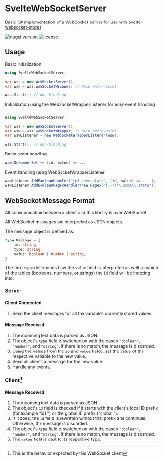 # SvelteWebSocketServer

Basic C# implementation of a WebSocket server for use with [svelte-websocket-stores](https://github.com/xt449/svelte-websocket-stores)

[![nuget version](https://img.shields.io/nuget/v/SvelteWebSocketServer.svg)](https://www.nuget.org/packages/SvelteWebSocketServer) [![license](https://img.shields.io/badge/license-MIT-green)](LICENSE)

## Usage

Basic Initialization
```cs
using SvelteWebSocketServer;

var wss = new WebSocketServer();
var wsw = wss.webSocketWrapper; // Main entry-point

wss.Start(); // Non-blocking
```

Initialization using the WebSocketWrapperListener for easy event handling
```cs

using SvelteWebSocketServer;

var wss = new WebSocketServer();
var wsw = wss.webSocketWrapper; // Main entry-point
var wswListener = new WebSocketWrapperListener(wsw);

wss.Start(); // Non-blocking
```

Basic event handling
```cs
wsw.OnNumberSet += (id, value) => ...
```

Event handling using WebSocketWrapperListener
```cs
wswListener.AddBooleanHandler("tp1.some.state", (id, value) => ... );
wswListener.AddBooleanRegexHandler(new Regex("(.+?)\\.some\\.state"), (match, value) => ... );
```

## WebSocket Message Format

All communication between a client and this library is over WebSocket.

All WebSocket messages are interpreted as JSON objects.

The message object is defined as:
```ts
type Message = {
	id: string,
	type: string,
	value: boolean | number | string,
}
```
The field `type` determines how the `value` field is interpreted as well as which of the tables (booleans, numbers, or strings) the `id` field will be indexing into.

### Server 

#### Client Connected
1. Send the client messages for all the variables currently stored values

#### Message Received
1. The incoming text data is parsed as JSON.
2. The object's `type` field is switched on with the cases `"boolean"`, `"number"`, and `"string"`. If there is no match, the message is discarded.
3. Using the values from the `id` and `value` fields, set the value of the respective variable to the new value.
4. Send all clients a message for the new value.
5. Handle any events.

### Client [^1]

#### Message Received
1. The incoming text data is parsed as JSON.
2. The object's `id` field is checked if it starts with the client's local ID prefix (for example "id1.") or the global ID prefix ("global.").
3. If it does, the `id` field is rewritten without that prefix and continues. Otherwise, the message is discarded.
4. The object's `type` field is switched on with the cases `"boolean"`, `"number"`, and `"string"`. If there is no match, the message is discarded.
5. The `value` field is cast to its respective type.

[^1]: This is the behavior expected by this WebSocket client
